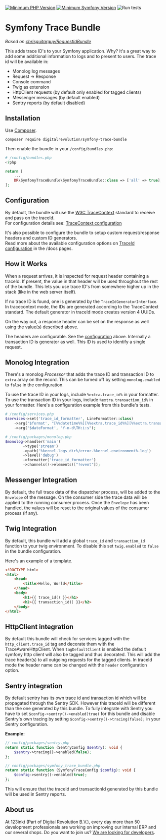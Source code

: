 [![Minimum PHP Version](https://img.shields.io/badge/php-%3E%3D%208.1-8892BF)](https://php.net/)
[![Minimum Symfony Version](https://img.shields.io/badge/symfony-%3E%3D%206.3-brightgreen)](https://symfony.com/doc/current/validation.html)
![Run tests](https://github.com/123inkt/symfony-trace-bundle/actions/workflows/test.yml/badge.svg)

# Symfony Trace Bundle

*Based on [chrisguitarguy/RequestIdBundle](https://github.com/chrisguitarguy/RequestIdBundle)*

This adds trace ID's to your Symfony application. Why? It's a great way to add
some additional information to logs and to present to users. The trace id will 
be available in:
- Monolog log messages
- Request -> Response
- Console command
- Twig as extension
- HttpClient requests (by default only enabled for tagged clients)
- Messenger messages (by default enabled)
- Sentry reports (by default disabled)

## Installation

Use [Composer](https://getcomposer.org/).
```
composer require digitalrevolution/symfony-trace-bundle
```

Then enable the bundle in your `/config/bundles.php`:

```php
# /config/bundles.php
<?php

return [
    ...
    DR\SymfonyTraceBundle\SymfonyTraceBundle::class => ['all' => true],
];
```

## Configuration

By default, the bundle will use the [W3C TraceContext](https://www.w3.org/TR/trace-context/) standard to receive and pass on the traceId.<br> 
For configuration details see: [TraceContext configuration](docs/configuration/tracecontext.md)

It's also possible to configure the bundle to setup custom request/response headers and custom ID generators.  
Read more about the available configuration options on [TraceId configuration](docs/configuration/traceid.md) in the /docs pages.

## How it Works

When a request arrives, it is inspected for request header containing a traceId. If present,
the value in that header will be used throughout the rest of the bundle. This
lets you use trace ID's from somewhere higher up in the stack (like in the web
server itself).

If no trace ID is found, one is generated by the `TraceIdGeneratorInterface`.
In tracecontext mode, the IDs are generated according to the TraceContext standard.
The default generator in traceId mode creates version 4 UUIDs.

On the way out, a response header can be set on the response as well using
the value(s) described above.

The headers are configurable. See the [configuration](#configuration) above.
Internally a transaction ID is generator as well. This ID is used to identify a single request.

## Monolog Integration

There's a monolog *Processor* that adds the trace ID and transaction ID to `extra` array on the record.
This can be turned off by setting `monolog.enabled` to `false` in the configuration.

To use the trace ID in your logs, include `%extra.trace_id%` in your formatter.
To use the transaction ID in your logs, include `%extra.transaction_id%` in your formatter.
Here's a configuration example from this bundle's tests.

```php
# /config/services.php
$services->set('trace_id_formatter', LineFormatter::class)
    ->arg('$format', "[%%datetime%%][%%extra.trace_id%%][%%extra.transaction_id%%] %%channel%%.%%level_name%%: %%message%% %%extra%%\n")
    ->arg('$dateFormat', "Y-m-d\TH:i:s");
```
```php
# /config/packages/monolog.php
$monolog->handler('main')
        ->type('stream')
        ->path('%kernel.logs_dir%/error.%kernel.environment%.log')
        ->level('debug')
        ->formatter('trace_id_formatter')        
        ->channels()->elements(["!event"]);
```

## Messenger Integration

By default, the full trace data of the dispatcher process, will be added to the `Envelope` of the message. On the consumer
side the trace data will be applied to the running consumer process. Once the `Envelope` has been handled, the values 
will be reset to the original values of the consumer process (if any).

## Twig Integration

By default, this bundle will add a global `trace_id` and `transaction_id` function to your twig
environment. To disable this set `twig.enabled` to `false` in the bundle
configuration.

Here's an example of a template.

```html
<!DOCTYPE html>
<html>
    <head>
        <title>Hello, World</title>
    </head>
    <body>
        <h1>{{ trace_id() }}</h1>
        <h2>{{ transaction_id() }}</h2>
    </body>
</html>
```

## HttpClient integration

By default this bundle will check for services tagged with the `http_client.trace_id` tag and decorate them with the TraceAwareHttpClient.
When `tagDefaultClient` is enabled the default symfony http client will also be tagged and thus decorated.
This will add the trace header(s) to all outgoing requests for the tagged clients.
In traceId mode the header name can be changed with the `header` configuration option.

## Sentry integration

By default sentry has its own trace id and transaction id which will be propagated through the Sentry SDK. However this traceId will be different
than the one generated by this bundle. To fully integrate with Sentry you have to set `$config->sentry()->enabled(true)` for this bundle and
disable Sentry's own tracing by setting `$config->sentry()->tracing(false);` in your Sentry configuration.

**Example:**
```php
// config/packages/sentry.php
return static function (SentryConfig $sentry): void {
    $sentry->tracing()->enabled(false);
};

// config/packages/symfony_trace_bundle.php
return static function (SymfonyTraceConfig $config): void {
    $config->sentry()->enabled(true);
};
```
This will ensure that the traceId and transactionId generated by this bundle will be used in Sentry reports.

## About us

At 123inkt (Part of Digital Revolution B.V.), every day more than 50 development professionals are working on improving our internal ERP 
and our several shops. Do you want to join us? [We are looking for developers](https://www.werkenbij123inkt.nl/zoek-op-afdeling/it).
